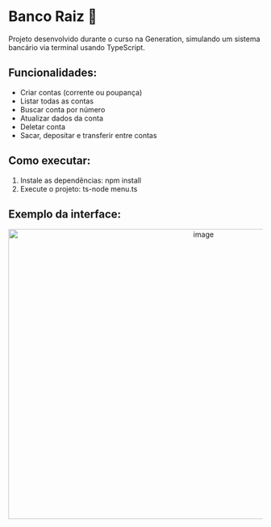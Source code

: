 # Banco Raiz 🏦

Projeto desenvolvido durante o curso na Generation, simulando um sistema bancário via terminal usando TypeScript.

## Funcionalidades:
- Criar contas (corrente ou poupança)
- Listar todas as contas
- Buscar conta por número
- Atualizar dados da conta
- Deletar conta
- Sacar, depositar e transferir entre contas

## Como executar:
1. Instale as dependências: npm install
2. Execute o projeto: ts-node menu.ts

## Exemplo da interface:

<p align="center">
  <img src="https://github.com/user-attachments/assets/5f99d85a-6d5b-43c6-b568-28c3879ed944" width="758" height="574" alt="image" />
</p>
